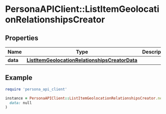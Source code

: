 # PersonaAPIClient::ListItemGeolocationRelationshipsCreator

## Properties

| Name | Type | Description | Notes |
| ---- | ---- | ----------- | ----- |
| **data** | [**ListItemGeolocationRelationshipsCreatorData**](ListItemGeolocationRelationshipsCreatorData.md) |  | [optional] |

## Example

```ruby
require 'persona_api_client'

instance = PersonaAPIClient::ListItemGeolocationRelationshipsCreator.new(
  data: null
)
```

